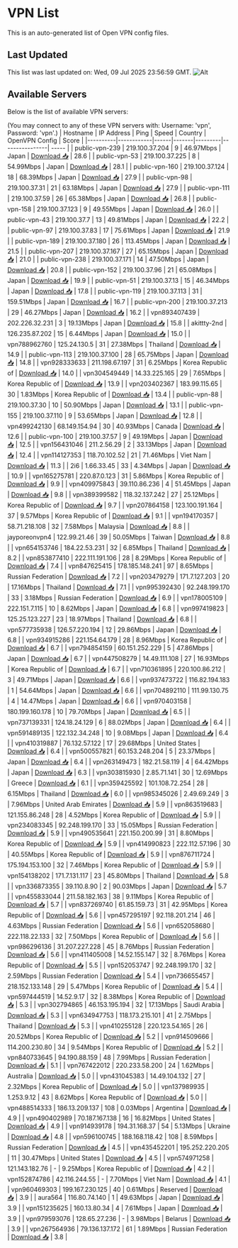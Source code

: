 # VPN List

This is an auto-generated list of Open VPN config files.

## Last Updated

This list was last updated on: Wed, 09 Jul 2025 23:56:59 GMT.
![Alt](https://repobeats.axiom.co/api/embed/186b98318ef1479477931607c1ad7d823f12451f.svg "Repobeats analytics image")

## Available Servers

Below is the list of available VPN servers:

(You may connect to any of these VPN servers with: Username: 'vpn', Password: 'vpn'.)
| Hostname | IP Address | Ping | Speed | Country | OpenVPN Config | Score |
|----------|------------|------|-------|---------|----------------| ----- |
| public-vpn-239 | 219.100.37.204 | 9 | 46.97Mbps | Japan | [Download 📥](./configs/server_0_JP.ovpn) | 28.6 |
| public-vpn-53 | 219.100.37.225 | 8 | 54.99Mbps | Japan | [Download 📥](./configs/server_1_JP.ovpn) | 28.1 |
| public-vpn-160 | 219.100.37.124 | 18 | 68.39Mbps | Japan | [Download 📥](./configs/server_2_JP.ovpn) | 27.9 |
| public-vpn-98 | 219.100.37.31 | 21 | 63.18Mbps | Japan | [Download 📥](./configs/server_3_JP.ovpn) | 27.9 |
| public-vpn-111 | 219.100.37.59 | 26 | 65.38Mbps | Japan | [Download 📥](./configs/server_4_JP.ovpn) | 26.8 |
| public-vpn-158 | 219.100.37.123 | 9 | 49.55Mbps | Japan | [Download 📥](./configs/server_5_JP.ovpn) | 26.0 |
| public-vpn-43 | 219.100.37.7 | 13 | 49.81Mbps | Japan | [Download 📥](./configs/server_6_JP.ovpn) | 22.2 |
| public-vpn-97 | 219.100.37.83 | 17 | 75.61Mbps | Japan | [Download 📥](./configs/server_7_JP.ovpn) | 21.9 |
| public-vpn-189 | 219.100.37.180 | 26 | 113.45Mbps | Japan | [Download 📥](./configs/server_8_JP.ovpn) | 21.5 |
| public-vpn-207 | 219.100.37.167 | 27 | 65.15Mbps | Japan | [Download 📥](./configs/server_9_JP.ovpn) | 21.0 |
| public-vpn-238 | 219.100.37.171 | 14 | 47.50Mbps | Japan | [Download 📥](./configs/server_10_JP.ovpn) | 20.8 |
| public-vpn-152 | 219.100.37.96 | 21 | 65.08Mbps | Japan | [Download 📥](./configs/server_11_JP.ovpn) | 19.9 |
| public-vpn-51 | 219.100.37.13 | 15 | 46.34Mbps | Japan | [Download 📥](./configs/server_12_JP.ovpn) | 17.8 |
| public-vpn-119 | 219.100.37.113 | 31 | 159.51Mbps | Japan | [Download 📥](./configs/server_13_JP.ovpn) | 16.7 |
| public-vpn-200 | 219.100.37.213 | 29 | 46.27Mbps | Japan | [Download 📥](./configs/server_14_JP.ovpn) | 16.2 |
| vpn893407439 | 202.226.32.231 | 3 | 19.13Mbps | Japan | [Download 📥](./configs/server_15_JP.ovpn) | 15.8 |
| akittty-2nd | 126.235.87.202 | 15 | 6.44Mbps | Japan | [Download 📥](./configs/server_16_JP.ovpn) | 15.0 |
| vpn788962760 | 125.24.130.5 | 31 | 27.38Mbps | Thailand | [Download 📥](./configs/server_17_TH.ovpn) | 14.9 |
| public-vpn-113 | 219.100.37.100 | 28 | 65.75Mbps | Japan | [Download 📥](./configs/server_18_JP.ovpn) | 14.8 |
| vpn928333633 | 211.198.67.197 | 31 | 6.25Mbps | Korea Republic of | [Download 📥](./configs/server_19_KR.ovpn) | 14.0 |
| vpn304549449 | 14.33.225.165 | 29 | 7.65Mbps | Korea Republic of | [Download 📥](./configs/server_20_KR.ovpn) | 13.9 |
| vpn203402367 | 183.99.115.65 | 30 | 1.83Mbps | Korea Republic of | [Download 📥](./configs/server_21_KR.ovpn) | 13.4 |
| public-vpn-88 | 219.100.37.30 | 10 | 50.90Mbps | Japan | [Download 📥](./configs/server_22_JP.ovpn) | 13.1 |
| public-vpn-155 | 219.100.37.110 | 9 | 53.65Mbps | Japan | [Download 📥](./configs/server_23_JP.ovpn) | 12.8 |
| vpn499242130 | 68.149.154.94 | 30 | 40.93Mbps | Canada | [Download 📥](./configs/server_24_CA.ovpn) | 12.6 |
| public-vpn-100 | 219.100.37.57 | 9 | 49.19Mbps | Japan | [Download 📥](./configs/server_25_JP.ovpn) | 12.5 |
| vpn156431046 | 211.2.56.29 | 2 | 33.13Mbps | Japan | [Download 📥](./configs/server_26_JP.ovpn) | 12.4 |
| vpn114127353 | 118.70.102.52 | 21 | 71.46Mbps | Viet Nam | [Download 📥](./configs/server_27_VN.ovpn) | 11.3 |
| 2i6 | 1.66.33.45 | 33 | 4.34Mbps | Japan | [Download 📥](./configs/server_28_JP.ovpn) | 10.9 |
| vpn165275781 | 220.87.0.123 | 31 | 5.86Mbps | Korea Republic of | [Download 📥](./configs/server_29_KR.ovpn) | 9.9 |
| vpn409975843 | 39.110.86.236 | 4 | 51.45Mbps | Japan | [Download 📥](./configs/server_30_JP.ovpn) | 9.8 |
| vpn389399582 | 118.32.137.242 | 27 | 25.12Mbps | Korea Republic of | [Download 📥](./configs/server_31_KR.ovpn) | 9.7 |
| vpn207864158 | 123.100.191.164 | 37 | 9.57Mbps | Korea Republic of | [Download 📥](./configs/server_32_KR.ovpn) | 9.1 |
| vpn194170357 | 58.71.218.108 | 32 | 7.58Mbps | Malaysia | [Download 📥](./configs/server_33_MY.ovpn) | 8.8 |
| jayporeonvpn4 | 122.99.21.46 | 39 | 50.05Mbps | Taiwan | [Download 📥](./configs/server_34_TW.ovpn) | 8.8 |
| vpn654153746 | 184.22.53.231 | 32 | 6.85Mbps | Thailand | [Download 📥](./configs/server_35_TH.ovpn) | 8.2 |
| vpn853877410 | 222.111.191.106 | 28 | 8.29Mbps | Korea Republic of | [Download 📥](./configs/server_36_KR.ovpn) | 7.4 |
| vpn847625415 | 178.185.148.241 | 97 | 8.65Mbps | Russian Federation | [Download 📥](./configs/server_37_RU.ovpn) | 7.2 |
| vpn203479279 | 171.7.127.203 | 20 | 17.16Mbps | Thailand | [Download 📥](./configs/server_38_TH.ovpn) | 7.1 |
| vpn995392430 | 92.248.199.170 | 33 | 3.18Mbps | Russian Federation | [Download 📥](./configs/server_39_RU.ovpn) | 6.9 |
| vpn178005109 | 222.151.7.115 | 10 | 8.62Mbps | Japan | [Download 📥](./configs/server_40_JP.ovpn) | 6.8 |
| vpn997419823 | 125.25.123.227 | 23 | 18.97Mbps | Thailand | [Download 📥](./configs/server_41_TH.ovpn) | 6.8 |
| vpn577735938 | 126.57.220.194 | 12 | 29.86Mbps | Japan | [Download 📥](./configs/server_42_JP.ovpn) | 6.8 |
| vpn934915286 | 221.154.64.179 | 28 | 8.96Mbps | Korea Republic of | [Download 📥](./configs/server_43_KR.ovpn) | 6.7 |
| vpn794854159 | 60.151.252.229 | 5 | 47.86Mbps | Japan | [Download 📥](./configs/server_44_JP.ovpn) | 6.7 |
| vpn447508279 | 14.49.111.108 | 27 | 16.93Mbps | Korea Republic of | [Download 📥](./configs/server_45_KR.ovpn) | 6.7 |
| vpn710361895 | 220.100.86.212 | 3 | 49.71Mbps | Japan | [Download 📥](./configs/server_46_JP.ovpn) | 6.6 |
| vpn937473722 | 116.82.194.183 | 1 | 54.64Mbps | Japan | [Download 📥](./configs/server_47_JP.ovpn) | 6.6 |
| vpn704892110 | 111.99.130.75 | 4 | 14.47Mbps | Japan | [Download 📥](./configs/server_48_JP.ovpn) | 6.6 |
| vpn970403158 | 180.199.160.178 | 10 | 79.70Mbps | Japan | [Download 📥](./configs/server_49_JP.ovpn) | 6.5 |
| vpn737139331 | 124.18.24.129 | 6 | 88.02Mbps | Japan | [Download 📥](./configs/server_50_JP.ovpn) | 6.4 |
| vpn591489135 | 122.132.34.248 | 10 | 9.08Mbps | Japan | [Download 📥](./configs/server_51_JP.ovpn) | 6.4 |
| vpn410319887 | 76.132.57.122 | 17 | 29.68Mbps | United States | [Download 📥](./configs/server_52_US.ovpn) | 6.4 |
| vpn500557821 | 60.153.248.204 | 5 | 23.37Mbps | Japan | [Download 📥](./configs/server_53_JP.ovpn) | 6.4 |
| vpn263149473 | 182.21.58.119 | 4 | 64.42Mbps | Japan | [Download 📥](./configs/server_54_JP.ovpn) | 6.3 |
| vpn303815930 | 2.85.71.141 | 30 | 12.69Mbps | Greece | [Download 📥](./configs/server_55_GR.ovpn) | 6.1 |
| vpn359425592 | 101.108.72.254 | 28 | 6.15Mbps | Thailand | [Download 📥](./configs/server_56_TH.ovpn) | 6.0 |
| vpn985345026 | 2.49.69.249 | 3 | 7.96Mbps | United Arab Emirates | [Download 📥](./configs/server_57_AE.ovpn) | 5.9 |
| vpn863519683 | 121.155.86.248 | 28 | 4.52Mbps | Korea Republic of | [Download 📥](./configs/server_58_KR.ovpn) | 5.9 |
| vpn234083345 | 92.248.199.170 | 33 | 15.05Mbps | Russian Federation | [Download 📥](./configs/server_59_RU.ovpn) | 5.9 |
| vpn490535641 | 221.150.200.99 | 31 | 8.80Mbps | Korea Republic of | [Download 📥](./configs/server_60_KR.ovpn) | 5.9 |
| vpn414990823 | 222.112.57.196 | 30 | 40.55Mbps | Korea Republic of | [Download 📥](./configs/server_61_KR.ovpn) | 5.9 |
| vpn876711724 | 175.194.153.100 | 32 | 7.46Mbps | Korea Republic of | [Download 📥](./configs/server_62_KR.ovpn) | 5.9 |
| vpn154138202 | 171.7.131.117 | 23 | 45.80Mbps | Thailand | [Download 📥](./configs/server_63_TH.ovpn) | 5.8 |
| vpn336873355 | 39.110.8.90 | 2 | 90.03Mbps | Japan | [Download 📥](./configs/server_64_JP.ovpn) | 5.7 |
| vpn455833044 | 211.58.182.163 | 38 | 9.11Mbps | Korea Republic of | [Download 📥](./configs/server_65_KR.ovpn) | 5.7 |
| vpn837269740 | 61.85.159.73 | 31 | 42.95Mbps | Korea Republic of | [Download 📥](./configs/server_66_KR.ovpn) | 5.6 |
| vpn457295197 | 92.118.201.214 | 46 | 4.63Mbps | Russian Federation | [Download 📥](./configs/server_67_RU.ovpn) | 5.6 |
| vpn652058680 | 222.118.22.133 | 32 | 7.50Mbps | Korea Republic of | [Download 📥](./configs/server_68_KR.ovpn) | 5.6 |
| vpn986296136 | 31.207.227.228 | 45 | 8.76Mbps | Russian Federation | [Download 📥](./configs/server_69_RU.ovpn) | 5.6 |
| vpn411405008 | 14.52.155.147 | 32 | 8.76Mbps | Korea Republic of | [Download 📥](./configs/server_70_KR.ovpn) | 5.5 |
| vpn152053747 | 92.248.199.170 | 32 | 2.59Mbps | Russian Federation | [Download 📥](./configs/server_71_RU.ovpn) | 5.4 |
| vpn736655457 | 218.152.133.148 | 29 | 5.47Mbps | Korea Republic of | [Download 📥](./configs/server_72_KR.ovpn) | 5.4 |
| vpn597444519 | 14.52.9.17 | 32 | 8.38Mbps | Korea Republic of | [Download 📥](./configs/server_73_KR.ovpn) | 5.3 |
| vpn302794865 | 46.153.195.194 | 32 | 17.13Mbps | Saudi Arabia | [Download 📥](./configs/server_74_SA.ovpn) | 5.3 |
| vpn634947753 | 118.173.215.101 | 41 | 2.75Mbps | Thailand | [Download 📥](./configs/server_75_TH.ovpn) | 5.3 |
| vpn410255128 | 220.123.54.165 | 26 | 20.52Mbps | Korea Republic of | [Download 📥](./configs/server_76_KR.ovpn) | 5.2 |
| vpn914509666 | 114.200.230.80 | 34 | 9.54Mbps | Korea Republic of | [Download 📥](./configs/server_77_KR.ovpn) | 5.2 |
| vpn840733645 | 94.190.88.159 | 48 | 7.99Mbps | Russian Federation | [Download 📥](./configs/server_78_RU.ovpn) | 5.1 |
| vpn767422012 | 220.233.58.200 | 24 | 1.62Mbps | Australia | [Download 📥](./configs/server_79_AU.ovpn) | 5.0 |
| vpn431045383 | 14.49.104.132 | 27 | 2.32Mbps | Korea Republic of | [Download 📥](./configs/server_80_KR.ovpn) | 5.0 |
| vpn137989935 | 1.253.9.12 | 43 | 8.62Mbps | Korea Republic of | [Download 📥](./configs/server_81_KR.ovpn) | 5.0 |
| vpn488514333 | 186.13.209.137 | 108 | 0.03Mbps | Argentina | [Download 📥](./configs/server_82_AR.ovpn) | 4.9 |
| vpn490402989 | 70.187.167.138 | 16 | 16.82Mbps | United States | [Download 📥](./configs/server_83_US.ovpn) | 4.9 |
| vpn914939178 | 194.31.168.37 | 54 | 5.13Mbps | Ukraine | [Download 📥](./configs/server_84_UA.ovpn) | 4.8 |
| vpn596100745 | 188.168.118.42 | 108 | 8.59Mbps | Russian Federation | [Download 📥](./configs/server_85_RU.ovpn) | 4.5 |
| vpn435452201 | 195.252.220.205 | 11 | 30.47Mbps | United States | [Download 📥](./configs/server_86_US.ovpn) | 4.5 |
| vpn574971258 | 121.143.182.76 | - | 9.25Mbps | Korea Republic of | [Download 📥](./configs/server_87_KR.ovpn) | 4.2 |
| vpn152874786 | 42.116.244.55 | - | 7.70Mbps | Viet Nam | [Download 📥](./configs/server_88_VN.ovpn) | 4.1 |
| vpn960469303 | 199.167.230.125 | 40 | 0.61Mbps | Reserved | [Download 📥](./configs/server_89_ZZ.ovpn) | 3.9 |
| aura564 | 116.80.74.140 | 1 | 49.63Mbps | Japan | [Download 📥](./configs/server_90_JP.ovpn) | 3.9 |
| vpn151235625 | 160.13.80.34 | 4 | 7.61Mbps | Japan | [Download 📥](./configs/server_91_JP.ovpn) | 3.9 |
| vpn979593076 | 128.65.27.236 | - | 3.98Mbps | Belarus | [Download 📥](./configs/server_92_BY.ovpn) | 3.9 |
| vpn267564936 | 79.136.137.172 | 61 | 1.89Mbps | Russian Federation | [Download 📥](./configs/server_93_RU.ovpn) | 3.8 |
